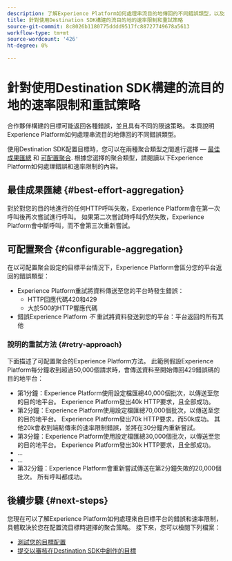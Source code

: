 ```yaml
---
description: 了解Experience Platform如何處理串流目的地傳回的不同錯誤類型，以及如何重試將資料傳送至目的地平台。
title: 針對使用Destination SDK構建的流目的地的速率限制和重試策略
source-git-commit: 8c8026b1180775dddd9517fc88727749678a5613
workflow-type: tm+mt
source-wordcount: '426'
ht-degree: 0%

---
```


# 針對使用Destination SDK構建的流目的地的速率限制和重試策略

合作夥伴構建的目標可能返回各種錯誤，並且具有不同的限速策略。 本頁說明Experience Platform如何處理串流目的地傳回的不同錯誤類型。

使用Destination SDK配置目標時，您可以在兩種聚合類型之間進行選擇 —  [最佳成果匯總](../functionality/destination-configuration/aggregation-policy.md#best-effort-aggregation) 和 [可配置聚合](../functionality/destination-configuration/aggregation-policy.md#configurable-aggregation). 根據您選擇的聚合類型，請閱讀以下Experience Platform如何處理錯誤和速率限制的內容。

## 最佳成果匯總 {#best-effort-aggregation}

對於對您的目的地進行的任何HTTP呼叫失敗，Experience Platform會在第一次呼叫後再次嘗試進行呼叫。 如果第二次嘗試時呼叫仍然失敗，Experience Platform會中斷呼叫，而不會第三次重新嘗試。

## 可配置聚合 {#configurable-aggregation}

在以可配置聚合設定的目標平台情況下，Experience Platform會區分您的平台返回的錯誤類型：

* Experience Platform重試將資料傳送至您的平台時發生錯誤：
   * HTTP回應代碼420和429
   * 大於500的HTTP響應代碼
* 錯誤Experience Platform *不* 重試將資料發送到您的平台：平台返回的所有其他

### 說明的重試方法 {#retry-approach}

下面描述了可配置聚合的Experience Platform方法。 此範例假設Experience Platform每分鐘收到超過50,000個請求時，會傳送資料至開始傳回429錯誤碼的目的地平台：

* 第1分鐘：Experience Platform使用設定檔匯總40,000個批次，以傳送至您的目的地平台。 Experience Platform發出40k HTTP要求，且全部成功。
* 第2分鐘：Experience Platform使用設定檔匯總70,000個批次，以傳送至您的目的地平台。 Experience Platform發出70k HTTP要求，而50k成功。 其他20k會收到端點傳來的速率限制錯誤，並將在30分鐘內重新嘗試。
* 第3分鐘：Experience Platform使用設定檔匯總30,000個批次，以傳送至您的目的地平台。 Experience Platform發出30k HTTP要求，且全部成功。
* ...
* ...
* 第32分鐘：Experience Platform會重新嘗試傳送在第2分鐘失敗的20,000個批次。 所有呼叫都成功。

## 後續步驟 {#next-steps}

您現在可以了解Experience Platform如何處理來自目標平台的錯誤和速率限制，具體取決於您在配置流目標時選擇的聚合策略。 接下來，您可以檢閱下列檔案：

* [測試您的目標配置](../testing-api/streaming-destinations/streaming-destination-testing-overview.md)
* [提交以審核在Destination SDK中創作的目標](../guides/submit-destination.md)
